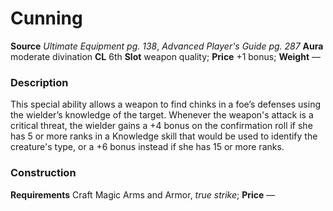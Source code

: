 ﻿---
name: "Cunning"
type: "weapon_quality"
price: "+1 bonus"
description: |
  "This special ability allows a weapon to find chinks in a foe’s defenses using the wielder’s knowledge of the target. Whenever the weapon's attack is a critical threat, the wielder gains a +4 bonus on the confirmation roll if she has 5 or more ranks in a Knowledge skill that would be used to identify the creature's type, or a +6 bonus instead if she has 15 or more ranks."
---

#  Cunning

**Source** _Ultimate Equipment pg. 138_, _Advanced Player's Guide pg. 287_
**Aura** moderate divination **CL** 6th
**Slot** weapon quality; **Price** +1 bonus; **Weight** —

### Description

This special ability allows a weapon to find chinks in a foe’s defenses using the wielder’s knowledge of the target. Whenever the weapon's attack is a critical threat, the wielder gains a +4 bonus on the confirmation roll if she has 5 or more ranks in a Knowledge skill that would be used to identify the creature's type, or a +6 bonus instead if she has 15 or more ranks.

### Construction

**Requirements** Craft Magic Arms and Armor, _true strike_; **Price** —
